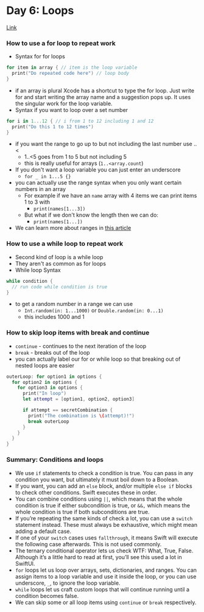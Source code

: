 # Day 6: Loops
[Link](https://www.hackingwithswift.com/100/swiftui/6)

### How to use a for loop to repeat work
* Syntax for for loops
``` swift
for item in array { // item is the loop variable
  print("Do repeated code here") // loop body
} 
```
* if an array is plural Xcode has a shortcut to type the for loop. Just write for and start writing the array name and a suggestion pops up. It uses the singular work for the loop variable. 
* Syntax if you want to loop over a set number
``` swift
for i in 1...12 { // i from 1 to 12 including 1 and 12
  print("Do this 1 to 12 times")
}
```
* if you want the range to go up to but not including the last number use ..<
  * 1..<5 goes from 1 to 5 but not including 5
  * this is really useful for arrays (`1..<array.count`)
* If you don't want a loop variable you can just enter an underscore
  * `for _ in 1...5 {}`
* you can actually use the range syntax when you only want certain numbers in an array
  * For example if we have an `name` array with 4 items we can print items 1 to 3 with
    * `print(names[1...3])`
  * But what if we don't know the length then we can do:
    * `print(names[1...])`
* We can learn more about ranges in [this article](https://www.avanderlee.com/swift/ranges-explained/)

### How to use a while loop to repeat work
* Second kind of loop is a while loop
* They aren't as common as for loops
* While loop Syntax
``` swift
while condition {
  // run code while condition is true
}
```
* to get a random number in a range we can use 
  * `Int.random(in: 1...1000)` or `Double.random(in: 0...1)`
  * this includes 1000 and 1

### How to skip loop items with break and continue
* `continue` - continues to the next iteration of the loop
* `break` - breaks out of the loop
* you can actually label our for or while loop so that breaking out of nested loops are easier
``` swift
outerLoop: for option1 in options {
  for option2 in options {
    for option3 in options {
      print("In loop")
      let attempt = [option1, option2, option3]

      if attempt == secretCombination {
        print("The combination is \(attempt)!")
        break outerLoop
      }
    }
  }
}
```

### Summary: Conditions and loops
* We use `if` statements to check a condition is true. You can pass in any condition you want, but ultimately it must boil down to a Boolean.
* If you want, you can add an `else` block, and/or multiple `else if` blocks to check other conditions. Swift executes these in order.
* You can combine conditions using `||`, which means that the whole condition is true if either subcondition is true, or `&&,` which means the whole condition is true if both subconditions are true.
* If you’re repeating the same kinds of check a lot, you can use a `switch` statement instead. These must always be exhaustive, which might mean adding a default case.
* If one of your `switch` cases uses `fallthrough`, it means Swift will execute the following case afterwards. This is not used commonly.
* The ternary conditional operator lets us check WTF: What, True, False. Although it’s a little hard to read at first, you’ll see this used a lot in SwiftUI.
* `for` loops let us loop over arrays, sets, dictionaries, and ranges. You can assign items to a loop variable and use it inside the loop, or you can use underscore, `_`, to ignore the loop variable.
* `while` loops let us craft custom loops that will continue running until a condition becomes false.
* We can skip some or all loop items using `continue` or `break` respectively.